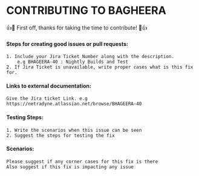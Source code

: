 # CONTRIBUTING TO BAGHEERA

:+1::tada: First off, thanks for taking the time to contribute! :tada::+1:

 #### Steps for creating good issues or pull requests:

	1. Include your Jira Ticket Number along with the description.
		e.g BHAGEERA-40 : Nightly Builds and Test
	2. If Jira Ticket is unavailable, write proper cases what is this fix for.

#### Links to external documentation:

	Give the Jira ticket Link. e.g https://netradyne.atlassian.net/browse/BHAGEERA-40

#### Testing Steps:

	1. Write the scenarios when this issue can be seen
	2. Suggest the steps for testing the fix

#### Scenarios:

	Please suggest if any corner cases for this fix is there
	Also suggest if this fix is impacting any issue
